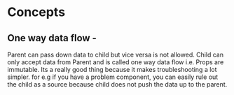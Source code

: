 # Concepts

## One way data flow -

Parent can pass down data to child but vice versa is not allowed. Child can only accept data from Parent and is called one way data flow i.e. Props are immutable. Its a really good thing because it makes troubleshooting a lot simpler. for e.g if you have a problem component, you can easily rule out the child as a source because child does not push the data up to the parent.
